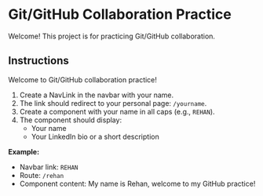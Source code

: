 # Git/GitHub Collaboration Practice

Welcome! This project is for practicing Git/GitHub collaboration.

## Instructions

Welcome to Git/GitHub collaboration practice!

1. Create a NavLink in the navbar with your name.  
2. The link should redirect to your personal page: `/yourname`.  
3. Create a component with your name in all caps (e.g., `REHAN`).  
4. The component should display:  
   - Your name  
   - Your LinkedIn bio or a short description  

**Example:**  
- Navbar link: `REHAN`  
- Route: `/rehan`  
- Component content: My name is Rehan, welcome to my GitHub practice!
